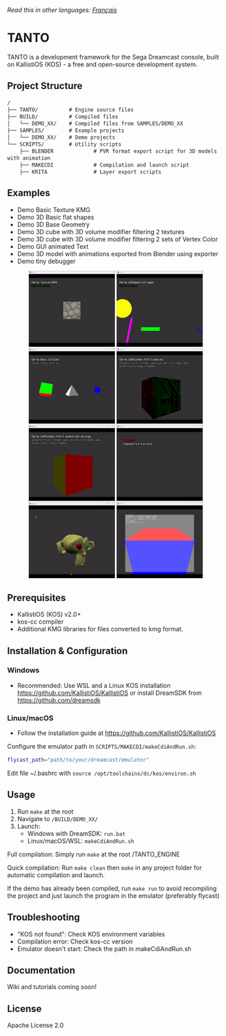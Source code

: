 
*Read this in other languages: [Français](README.fr.md)*

# TANTO

TANTO is a development framework for the Sega Dreamcast console, built on KallistiOS (KOS) - a free and open-source development system.


## Project Structure

```
/
├── TANTO/          # Engine source files
├── BUILD/          # Compiled files
│   └── DEMO_XX/    # Compiled files from SAMPLES/DEMO_XX
├── SAMPLES/        # Example projects
│   └── DEMO_XX/    # Demo projects
└── SCRIPTS/        # Utility scripts
    ├── BLENDER             # PVR format export script for 3D models with animation
    ├── MAKECDI             # Compilation and launch script
    ├── KRITA               # Layer export scripts
```

## Examples

- Demo Basic Texture KMG
- Demo 3D Basic flat shapes
- Demo 3D Base Geometry
- Demo 3D cube with 3D volume modifier filtering 2 textures
- Demo 3D cube with 3D volume modifier filtering 2 sets of Vertex Color
- Demo GUI animated Text
- Demo 3D model with animations exported from Blender using exporter
- Demo tiny debugger

<p align="center">
  <img src="WIKI/demoBasicTextureKMG.gif" width="200" />
  <img src="WIKI/demo3dFlatShapes.gif" width="200" /> 
  <img src="WIKI/demo3dBasicGeometry.gif" width="200" />

  <img src="WIKI/demo3dVolumeModifierTexture.gif" width="200" />
  <img src="WIKI/demo3dVolumeModifierVertexColor.gif" width="200" />
  <img src="WIKI/demoGUIAnimated.gif" width="200" />

  <img src="WIKI/demo3dModelsSkinned.gif" width="200" />
  <img src="WIKI/demoTinyDebugger.gif" width="200" />
</p>

## Prerequisites

- KallistiOS (KOS) v2.0+
- kos-cc compiler
- Additional KMG libraries for files converted to kmg format.

## Installation & Configuration

### Windows
- Recommended: Use WSL and a Linux KOS installation https://github.com/KallistiOS/KallistiOS or install DreamSDK from https://github.com/dreamsdk

### Linux/macOS
- Follow the installation guide at https://github.com/KallistiOS/KallistiOS

Configure the emulator path in `SCRIPTS/MAKECDI/makeCdiAndRun.sh`:
```bash
flycast_path="path/to/your/dreamcast/emulator"
```

Edit file ~/.bashrc with `source /opt/toolchains/dc/kos/environ.sh`

## Usage

1. Run `make` at the root
2. Navigate to `/BUILD/DEMO_XX/`
3. Launch:
   - Windows with DreamSDK: `run.bat`
   - Linux/macOS/WSL: `makeCdiAndRun.sh`

Full compilation: Simply run `make` at the root /TANTO_ENGINE

Quick compilation: Run `make clean` then `make` in any project folder for automatic compilation and launch.

If the demo has already been compiled, run `make run` to avoid recompiling the project and just launch the program in the emulator (preferably flycast)

## Troubleshooting

- "KOS not found": Check KOS environment variables
- Compilation error: Check kos-cc version
- Emulator doesn't start: Check the path in makeCdiAndRun.sh

## Documentation

Wiki and tutorials coming soon!

## License

Apache License 2.0